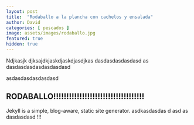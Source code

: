```yaml
---
layout: post
title:  "Rodaballo a la plancha con cachelos y ensalada"
author: David
categories: [ pescados ]
image: assets/images/rodaballo.jpg
featured: true
hidden: true
---
```


Ndjkasjk djksajdkjaskdjaskdjasdjkas
dasdasdasdasdasd
as
dasdasdasdasdasdasdasd

asdasdasdasdasdasd

## RODABALLO!!!!!!!!!!!!!!!!!!!!!!!!!!!!!!!!!!!

Jekyll is a simple, blog-aware, static site generator.
asdkasdasdas
d
asd
as
dasdasdasd
!!!
